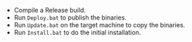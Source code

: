 - Compile a Release build.
- Run `Deploy.bat` to publish the binaries.
- Run `Update.bat` on the target machine to copy the binaries.
- Run `Install.bat` to do the initial installation.

